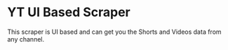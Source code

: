 # YT UI Based Scraper

This scraper is UI based and can get you the Shorts and Videos data from any channel.
